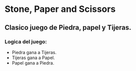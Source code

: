 # Stone, Paper and Scissors

## Clasico juego de Piedra, papel y Tijeras.

### Logica del juego:

- Piedra gana a Tijeras.
- Tijeras gana a Papel.
- Papel gana a Piedra.
